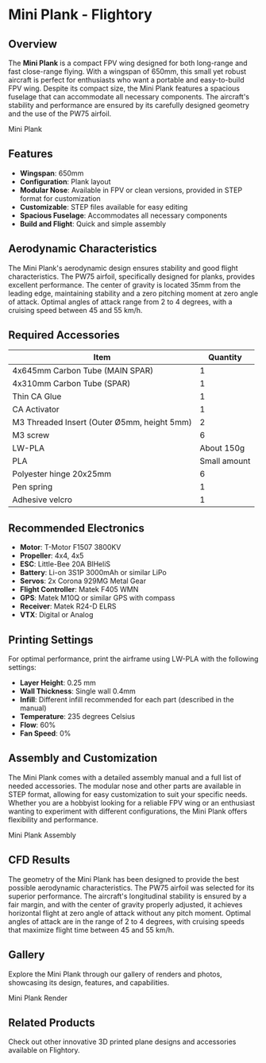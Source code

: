# Mini Plank - Flightory

## Overview

The **Mini Plank** is a compact FPV wing designed for both long-range and fast close-range flying. With a wingspan of 650mm, this small yet robust aircraft is perfect for enthusiasts who want a portable and easy-to-build FPV wing. Despite its compact size, the Mini Plank features a spacious fuselage that can accommodate all necessary components. The aircraft's stability and performance are ensured by its carefully designed geometry and the use of the PW75 airfoil.

Mini Plank

## Features

- **Wingspan**: 650mm
- **Configuration**: Plank layout
- **Modular Nose**: Available in FPV or clean versions, provided in STEP format for customization
- **Customizable**: STEP files available for easy editing
- **Spacious Fuselage**: Accommodates all necessary components
- **Build and Flight**: Quick and simple assembly

## Aerodynamic Characteristics

The Mini Plank's aerodynamic design ensures stability and good flight characteristics. The PW75 airfoil, specifically designed for planks, provides excellent performance. The center of gravity is located 35mm from the leading edge, maintaining stability and a zero pitching moment at zero angle of attack. Optimal angles of attack range from 2 to 4 degrees, with a cruising speed between 45 and 55 km/h.

## Required Accessories

| Item                                  | Quantity |
|---------------------------------------|----------|
| 4x645mm Carbon Tube (MAIN SPAR)       | 1        |
| 4x310mm Carbon Tube (SPAR)            | 1        |
| Thin CA Glue                          | 1        |
| CA Activator                          | 1        |
| M3 Threaded Insert (Outer Ø5mm, height 5mm) | 2    |
| M3 screw                              | 6        |
| LW-PLA                                | About 150g |
| PLA                                   | Small amount |
| Polyester hinge 20x25mm               | 6        |
| Pen spring                            | 1        |
| Adhesive velcro                       | 1        |

## Recommended Electronics

- **Motor**: T-Motor F1507 3800KV
- **Propeller**: 4x4, 4x5
- **ESC**: Little-Bee 20A BlHeliS
- **Battery**: Li-on 3S1P 3000mAh or similar LiPo
- **Servos**: 2x Corona 929MG Metal Gear
- **Flight Controller**: Matek F405 WMN
- **GPS**: Matek M10Q or similar GPS with compass
- **Receiver**: Matek R24-D ELRS
- **VTX**: Digital or Analog

## Printing Settings

For optimal performance, print the airframe using LW-PLA with the following settings:

- **Layer Height**: 0.25 mm
- **Wall Thickness**: Single wall 0.4mm
- **Infill**: Different infill recommended for each part (described in the manual)
- **Temperature**: 235 degrees Celsius
- **Flow**: 60%
- **Fan Speed**: 0%

## Assembly and Customization

The Mini Plank comes with a detailed assembly manual and a full list of needed accessories. The modular nose and other parts are available in STEP format, allowing for easy customization to suit your specific needs. Whether you are a hobbyist looking for a reliable FPV wing or an enthusiast wanting to experiment with different configurations, the Mini Plank offers flexibility and performance.

Mini Plank Assembly

## CFD Results

The geometry of the Mini Plank has been designed to provide the best possible aerodynamic characteristics. The PW75 airfoil was selected for its superior performance. The aircraft's longitudinal stability is ensured by a fair margin, and with the center of gravity properly adjusted, it achieves horizontal flight at zero angle of attack without any pitch moment. Optimal angles of attack are in the range of 2 to 4 degrees, with cruising speeds that maximize flight time between 45 and 55 km/h.

## Gallery

Explore the Mini Plank through our gallery of renders and photos, showcasing its design, features, and capabilities.

Mini Plank Render

## Related Products

Check out other innovative 3D printed plane designs and accessories available on Flightory.
